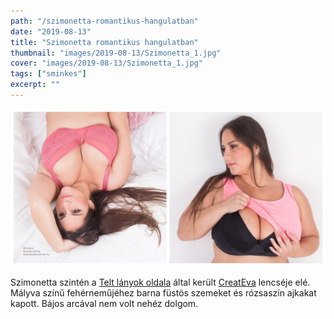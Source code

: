 ```yaml
---
path: "/szimonetta-romantikus-hangulatban"
date: "2019-08-13"
title: "Szimonetta romantikus hangulatban"
thumbnail: "images/2019-08-13/Szimonetta_1.jpg"
cover: "images/2019-08-13/Szimonetta_1.jpg"
tags: ["sminkes"]
excerpt: ""
---
```


![Szimonetta](images/2019-08-13/Szimonetta.jpg)

Szimonetta szintén a  [Telt lányok oldala](https://www.facebook.com/Telt-l%C3%A1nyok-oldala-364263900332251/?hc_ref=ARSWJKjru8SPwXLBcMWLAEAlXQNsG2bh1hARvcaclMKkHT-bX6GjEiAUJHPuJSHlsFQ&fref=nf&__xts__[0]=68.ARDabC9MsdjSUjMCQkK7UmdCwuKk3mpp99S4CYjfiIhLM2zks5GiSTI4O-wAycT62TZCwxXn6M9DRZnv9HWXwsd-ltSDg4b8eOR7AzG7Gc2LaT8EAJV9S8v6eN7mXioI0CJNMVNE6d6xFdYMQtwIZRDwedwvM89u9j7V3QOmhfWtcHxAUGMRGWbv_OW7ur1__oe5aBITiq_ZSyl3tIOoDlTiO5MfeTEi9N_Am4fQ2rZRcYUbj_VeDcTgdtkYf941xAoqkOpcUqZlEK9wyxNtSIDApKZznmo3cJ8nmAwo_tIiSjjCujczOS_ZLALir9VRPmWHQnxLXpkCLNvMUxN6K5pW6w&__tn__=kC-R) által került [CreatEva](https://www.facebook.com/createva/) lencséje elé. Mályva színű fehérneműjéhez barna füstös szemeket és rózsaszín ajkakat kapott. Bájos arcával nem volt nehéz dolgom.
